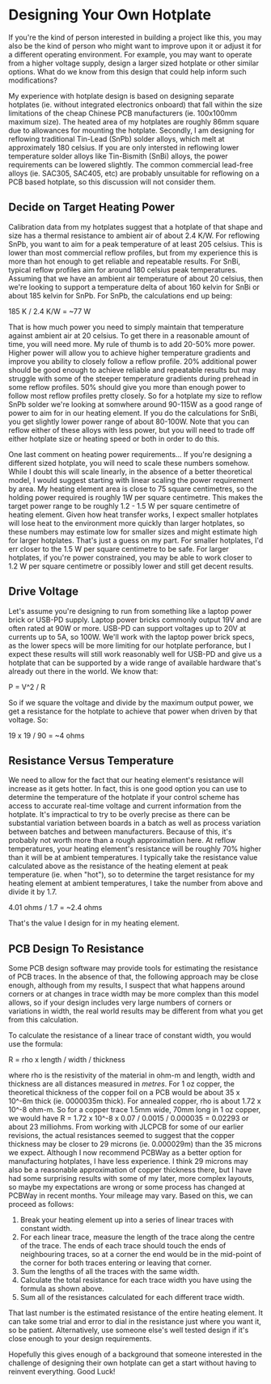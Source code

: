 # **Designing Your Own Hotplate**

If you're the kind of person interested in building a project like this, you may also be the kind of person who might want to improve upon it or adjust it for a different operating environment. For example, you may want to operate from a higher voltage supply, design a larger sized hotplate or other similar options. What do we know from this design that could help inform such modifications?

My experience with hotplate design is based on designing separate hotplates (ie. without integrated electronics onboard) that fall within the size limitations of the cheap Chinese PCB manufacturers (ie. 100x100mm maximum size). The heated area of my hotplates are roughly 86mm square due to allowances for mounting the hotplate. Secondly, I am designing for reflowing traditional Tin-Lead (SnPb) solder alloys, which melt at approximately 180 celsius. If you are only intersted in reflowing lower temperature solder alloys like Tin-Bismith (SnBi) alloys, the power requirements can be lowered slightly. The common commercial lead-free alloys (ie. SAC305, SAC405, etc) are probably unsuitable for reflowing on a PCB based hotplate, so this discussion will not consider them.

## Decide on Target Heating Power ##

Calibration data from my hotplates suggest that a hotplate of that shape and size has a thermal resistance to ambient air of about 2.4 K/W. For reflowing SnPb, you want to aim for a peak temperature of at least 205 celsius. This is lower than most commercial reflow profiles, but from my experience this is more than hot enough to get reliable and repeatable results. For SnBi, typical reflow profiles aim for around 180 celsius peak temperatures. Assuming that we have an ambient air temperature of about 20 celsius, then we're looking to support a temperature delta of about 160 kelvin for SnBi or about 185 kelvin for SnPb. For SnPb, the calculations end up being:

  185 K / 2.4 K/W = ~77 W

That is how much power you need to simply maintain that temperature against ambient air at 20 celsius. To get there in a reasonable amount of time, you will need more. My rule of thumb is to add 20-50% more power. Higher power will allow you to achieve higher temperature gradients and improve you ability to closely follow a reflow profile. 20% additional power should be good enough to achieve reliable and repeatable results but may struggle with some of the steeper temperature gradients during prehead in some reflow profiles. 50% should give you more than enough power to follow most reflow profiles pretty closely. So for a hotplate my size to reflow SnPb solder we're looking at somwhere around 90-115W as a good range of power to aim for in our heating element. If you do the calculations for SnBi, you get slightly lower power range of about 80-100W. Note that you can reflow either of these alloys with less power, but you will need to trade off either hotplate size or heating speed or both in order to do this.

One last comment on heating power requirements... If you're designing a different sized hotplate, you will need to scale these numbers somehow. While I doubt this will scale linearly, in the absence of a better theoretical model, I would suggest starting with linear scaling the power requirement by area. My heating element area is close to 75 square centimetres, so the holding power required is roughly 1W per square centimetre. This makes the target power range to be roughly 1.2 - 1.5 W per square centimetre of heating element. Given how heat transfer works, I expect smaller hotplates will lose heat to the environment more quickly than larger hotplates, so these numbers may estimate low for smaller sizes and might estimate high for larger hotplates. That's just a guess on my part. For smaller hotplates, I'd err closer to the 1.5 W per square centimetre to be safe. For larger hotplates, if you're power constrained, you may be able to work closer to 1.2 W per square centimetre or possibly lower and still get decent results.

## Drive Voltage ##

Let's assume you're designing to run from something like a laptop power brick or USB-PD supply. Laptop power bricks commonly output 19V and are often rated at 90W or more. USB-PD can support voltages up to 20V at currents up to 5A, so 100W. We'll work with the laptop power brick specs, as the lower specs will be more limiting for our hotplate perforance, but I expect these results will still work reasonably well for USB-PD and give us a hotplate that can be supported by a wide range of available hardware that's already out there in the world. We know that:

  P = V^2 / R

So if we square the voltage and divide by the maximum output power, we get a resistance for the hotplate to achieve that power when driven by that voltage. So:

  19 x 19 / 90 = ~4 ohms

## Resistance Versus Temperature ##

We need to allow for the fact that our heating element's resistance will increase as it gets hotter. In fact, this is one good option you can use to determine the temperature of the hotplate if your control scheme has access to accurate real-time voltage and current information from the hotplate. It's impractical to try to be overly precise as there can be substantial variation between boards in a batch as well as process variation between batches and between manufacturers. Because of this, it's probably not worth more than a rough approximation here. At reflow temperatures, your heating element's resistance will be roughly 70% higher than it will be at ambient temperatures. I typically take the resistance value calculated above as the resistance of the heating element at peak temperature (ie. when "hot"), so to determine the target resistance for my heating element at ambient temperatures, I take the number from above and divide it by 1.7.

  4.01 ohms / 1.7 = ~2.4 ohms

That's the value I design for in my heating element.

## PCB Design To Resistance ##

Some PCB design software may provide tools for estimating the resistance of PCB traces. In the absence of that, the following approach may be close enough, although from my results, I suspect that what happens around corners or at changes in trace width may be more complex than this model allows, so if your design includes very large numbers of corners or variations in width, the real world results may be different from what you get from this calculation.

To calculate the resistance of a linear trace of constant width, you would use the formula:

  R = rho x length / width / thickness

where rho is the resistivity of the material in ohm-m and length, width and thickness are all distances measured in *metres*. For 1 oz copper, the theoretical thickness of the copper foil on a PCB would be about 35 x 10^-6m thick (ie. 0000035m thick). For annealed copper, rho is about 1.72 x 10^-8 ohm-m. So for a copper trace 1.5mm wide, 70mm long in 1 oz copper, we would have R = 1.72 x 10^-8 x 0.07 / 0.0015 / 0.000035 = 0.02293 or about 23 milliohms. From working with JLCPCB for some of our earlier revisions, the actual resistances seemed to suggest that the copper thickness may be closer to 29 microns (ie. 0.000029m) than the 35 microns we expect. Although I now recommend PCBWay as a better option for manufacturing hotplates, I have less experience. I think 29 microns may also be a reasonable approximation of copper thickness there, but I have had some surprising results with some of my later, more complex layouts, so maybe my expectations are wrong or some process has changed at PCBWay in recent months. Your mileage may vary. Based on this, we can proceed as follows:

1. Break your heating element up into a series of linear traces with constant width.
1. For each linear trace, measure the length of the trace along the centre of the trace. The ends of each trace should touch the ends of neighbouring traces, so at a corner the end would be in the mid-point of the corner for both traces entering or leaving that corner.
1. Sum the lengths of all the traces with the same width.
1. Calculate the total resistance for each trace width you have using the formula as shown above.
1. Sum all of the resistances calculated for each different trace width.

That last number is the estimated resistance of the entire heating element. It can take some trial and error to dial in the resistance just where you want it, so be patient. Alternatively, use someone else's well tested design if it's close enough to your design requirements.

Hopefully this gives enough of a background that someone interested in the challenge of designing their own hotplate can get a start without having to reinvent everything. Good Luck!
